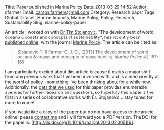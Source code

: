 Title: Paper published in Marine Policy
Date: 2013-03-20 14:52
Author: cfarmer
Email: carson.farmer@gmail.com
Category: Research paper
Tags: Global Dataset, Human Impacts, Marine Policy, Policy, Research, Sustainability
Slug: marine-policy-paper

An article I worked on with [Dr Tim Stojanovic][1], "The development of
world oceans & coasts and concepts of sustainability", has recently been
[published online][2], with the journal [Marine Policy][3]. The article
can be cited as:

> Stojanovic T. & Farmer C. J. Q., (2013) The development of world oceans &
> coasts and concepts of sustainability. *Marine Policy* 42 157-165

<!--more-->
I am particularly excited about this article because it marks
a major shift from any previous work that I've been involved with, and
is aimed directly at the world of policy - something I've been thinking
about for a while now. Additionally, the [data that we used][4] for this
paper provides enumerable avenues for further research and questions, so
hopefully this paper is the first in a series of collaborative works
with Dr. Stojanovic... stay tuned for more to come!

If you would like a copy of the paper but do not have access to the
article online, please [contact me][5] and I will forward you a PDF
version. The DOI for the paper is:
[http://dx.doi.org/10.1016/j.marpol.2013.02.005][6].

[1]: http://www.st-andrews.ac.uk/gsd/people/tas21/
[2]: http://www.sciencedirect.com/science/article/pii/S0308597X13000481
[3]: http://www.sciencedirect.com/science/journal/0308597X
[4]: http://www.nceas.ucsb.edu/globalmarine
[5]: /contact
[6]: http://dx.doi.org/10.1016/j.marpol.2013.02.005
